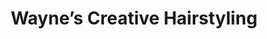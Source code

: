 ---
title: "Wayne’s Creative Hairstyling"
url: /wake-forest/waynes-creative-hairstyling/
shop: beauty
---